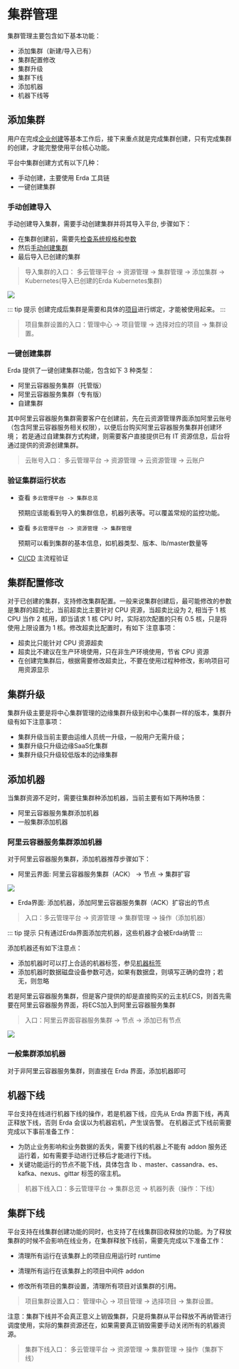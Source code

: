 # 集群管理

集群管理主要包含如下基本功能：
* 添加集群（新建/导入已有）
* 集群配置修改
* 集群升级
* 集群下线
* 添加机器
* 机器下线等

## 添加集群

用户在完成[企业创建](../quick-start/create-org.md)等基本工作后，接下来重点就是完成集群创建，只有完成集群的创建，才能完整使用平台核心功能。

平台中集群创建方式有以下几种：

* 手动创建，主要使用 Erda 工具链
* 一键创建集群

### 手动创建导入
手动创建导入集群，需要手动创建集群并将其导入平台, 步骤如下：
* 在集群创建前，需要先[检查系统规格和参数](../install/requirement.md)
* 然后[手动创建集群](../install/step-by-step.md)
* 最后导入已创建的集群

>  导入集群的入口： 多云管理平台 -> 资源管理 -> 集群管理 -> 添加集群 -> Kubernetes(导入已创建的Erda Kubernetes集群)

![](http://terminus-paas.oss-cn-hangzhou.aliyuncs.com/paas-doc/2020/06/18/13aed94a-cf2f-4fff-8570-57951548f7ce.png)

::: tip 提示
创建完成后集群是需要和具体的[项目](../org-center/project.md)进行绑定，才能被使用起来。
:::
> 项目集群设置的入口：管理中心 -> 项目管理 -> 选择对应的项目 -> 集群设置。

### 一键创建集群
Erda 提供了一键创建集群功能，包含如下 3 种类型：
* 阿里云容器服务集群（托管版）
* 阿里云容器服务集群（专有版）
* 自建集群

其中阿里云容器服务集群需要客户在创建前，先在云资源管理界面添加阿里云账号（包含阿里云容器服务相关权限），以便后台购买阿里云容器服务集群并创建环境；
若是通过自建集群方式构建，则需要客户直接提供已有 IT 资源信息，后台将通过提供的资源创建集群。

> 云账号入口： 多云管理平台 -> 资源管理 -> 云资源管理 -> 云账户


### 验证集群运行状态

* 查看 `多云管理平台 -> 集群总览`

  预期应该能看到导入的集群信息，机器列表等。可以覆盖常规的监控功能。

* 查看 `多云管理平台 -> 资源管理 -> 集群管理`

  预期可以看到集群的基本信息，如机器类型、版本、lb/master数量等

* [CI/CD](../quick-start/agile-dev.md) 主流程验证

## 集群配置修改
对于已创建的集群，支持修改集群配置。一般来说集群创建后，最可能修改的参数是集群的超卖比，当前超卖比主要针对 CPU 资源，当超卖比设为 2,
相当于 1 核 CPU 当作 2 核用，即当请求 1 核 CPU 时，实际初次配置的只有 0.5 核，只是将使用上限设置为 1 核。修改超卖比配置时，有如下
注意事项：
* 超卖比只能针对 CPU 资源超卖
* 超卖比不建议在生产环境使用，只在非生产环境使用，节省 CPU 资源
* 在创建完集群后，根据需要修改超卖比，不要在使用过程种修改，影响项目可用资源显示

## 集群升级
集群升级主要是将中心集群管理的边缘集群升级到和中心集群一样的版本，集群升级有如下注意事项：
* 集群升级当前主要由运维人员统一升级，一般用户无需升级；
* 集群升级只升级边缘SaaS化集群
* 集群升级只升级较低版本的边缘集群

## 添加机器
当集群资源不足时，需要往集群种添加机器，当前主要有如下两种场景：
* 阿里云容器服务集群添加机器
* 一般集群添加机器

### 阿里云容器服务集群添加机器
对于阿里云容器服务集群，添加机器推荐步骤如下：
* 阿里云界面: 阿里云容器服务集群（ACK） -> 节点 -> 集群扩容

![](http://terminus-paas.oss-cn-hangzhou.aliyuncs.com/paas-doc/2021/07/05/c5ef4715-2067-48d2-a25f-68c52fbfdcf9.jpg)

* Erda界面: 添加机器，添加阿里云容器服务集群（ACK）扩容出的节点
> 入口：多云管理平台 -> 资源管理 -> 集群管理 -> 操作（添加机器）


::: tip 提示
只有通过Erda界面添加完机器，这些机器才会被Erda纳管
:::

添加机器还有如下注意点：
* 添加机器时可以打上合适的机器标签，参见[机器标签](./node-labels.md)
* 添加机器时数据磁盘设备参数可选，如果有数据盘，则填写正确的盘符；若无，则忽略

若是阿里云容器服务集群，但是客户提供的却是直接购买的云主机ECS，则首先需要在阿里云容器服务界面，将ECS加入到阿里云容器服务集群
> 入口：阿里云界面容器服务集群 -> 节点 -> 添加已有节点

![](http://terminus-paas.oss-cn-hangzhou.aliyuncs.com/paas-doc/2021/07/05/ccb093df-3bae-469d-8da9-e0cc2dea5b56.png)

### 一般集群添加机器
对于非阿里云容器服务集群，则直接在 Erda 界面，添加机器即可

## 机器下线
平台支持在线进行机器下线的操作，若是机器下线，应先从 Erda 界面下线，再真正释放下线，否则 Erda 会误以为机器宕机，产生误告警。
在机器正式下线前需要完成以下事前准备工作：

* 为防止业务影响和业务数据的丢失，需要下线的机器上不能有 addon 服务还运行着，如有需要手动进行迁移后才能进行下线。
* 关键功能运行的节点不能下线，具体包含 lb 、master、cassandra、es、kafka、nexus、gittar 标签的宿主机。

> 机器下线入口：多云管理平台 -> 集群总览 -> 机器列表（操作：下线）

## 集群下线
平台支持在线集群创建功能的同时，也支持了在线集群回收释放的功能。为了释放集群的时候不会影响在线业务，在集群释放下线前，需要先完成以下准备工作：

* 清理所有运行在该集群上的项目应用运行时 runtime

* 清理所有运行在该集群上的项目中间件 addon

* 修改所有项目的集群设置，清理所有项目对该集群的引用。

> 项目集群设置入口： 管理中心 -> 项目管理 -> 选择项目 -> 集群设置。

注意：集群下线并不会真正意义上销毁集群，只是将集群从平台释放不再纳管进行调度使用，实际的集群资源还在，如果需要真正销毁需要手动关闭所有的机器资源。

> 集群下线入口： 多云管理平台 -> 资源管理 -> 集群管理 -> 操作（集群下线）



